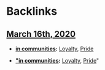 
# Backlinks
## [March 16th, 2020](<March 16th, 2020.md>)
- **[in communities](<in communities.md>):** [Loyalty](<Loyalty.md>), [Pride](<Pride.md>)

- **["in communities](<"in communities.md>):** [Loyalty](<Loyalty.md>), [Pride](<Pride.md>)"

